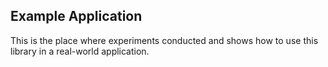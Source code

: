 ## Example Application

This is the place where experiments conducted and shows how to use this library in a real-world application.